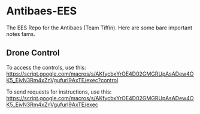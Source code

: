 # Antibaes-EES
The EES Repo for the Antibaes (Team Tiffin). Here are some bare important notes fams.

## Drone Control
To access the controls, use this: https://script.google.com/macros/s/AKfycbxYrOE4D02GMGRUpAsADew4OK5_EivN3Rm4xZnVgufurI9AxTE/exec?control

To send requests for instructions, use this: https://script.google.com/macros/s/AKfycbxYrOE4D02GMGRUpAsADew4OK5_EivN3Rm4xZnVgufurI9AxTE/exec
